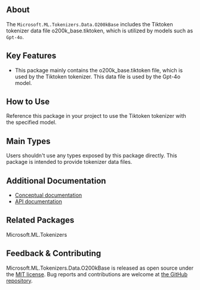 ## About

The `Microsoft.ML.Tokenizers.Data.O200kBase` includes the Tiktoken tokenizer data file o200k_base.tiktoken, which is utilized by models such as `Gpt-4o`.

## Key Features

* This package mainly contains the o200k_base.tiktoken file, which is used by the Tiktoken tokenizer. This data file is used by the Gpt-4o model.

## How to Use

Reference this package in your project to use the Tiktoken tokenizer with the specified model.

## Main Types

Users shouldn't use any types exposed by this package directly. This package is intended to provide tokenizer data files.

## Additional Documentation

* [Conceptual documentation](TODO)
* [API documentation](https://learn.microsoft.com/en-us/dotnet/api/microsoft.ml.tokenizers)

## Related Packages

<!-- The related packages associated with this package -->
Microsoft.ML.Tokenizers

## Feedback & Contributing

Microsoft.ML.Tokenizers.Data.O200kBase is released as open source under the [MIT license](https://licenses.nuget.org/MIT). Bug reports and contributions are welcome at [the GitHub repository](https://github.com/dotnet/machinelearning).
